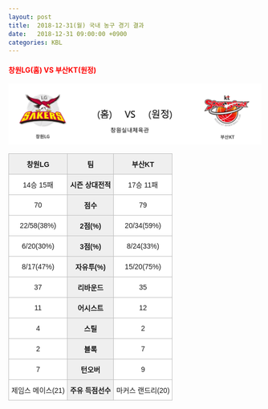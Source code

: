 ```yaml
---
layout: post
title:  2018-12-31(월) 국내 농구 경기 결과
date:   2018-12-31 09:00:00 +0900
categories: KBL
---
```


#### <span style="color:red"> 창원LG(홈) VS 부산KT(원정) </span>
![창원LG_부산KT.png](../images/kbl/match/창원LG_부산KT.png)

<style type="text/css">
.tg  {border-collapse:collapse;border-spacing:0;}
.tg td{font-family:Arial, sans-serif;font-size:14px;padding:10px 5px;border-style:solid;border-width:1px;overflow:hidden;word-break:normal;border-color:#c0c0c0;}
.tg th{font-family:Arial, sans-serif;font-size:14px;font-weight:normal;padding:10px 5px;border-style:solid;border-width:1px;overflow:hidden;word-break:normal;border-color:#c0c0c0;}
.tg .tg-dcpn{background-color:#ffffff;border-color:#c0c0c0;text-align:center;vertical-align:middle}
.tg .tg-txr3{background-color:#ffffff;border-color:#c0c0c0;text-align:center;vertical-align:middle}
.tg .tg-o8le{background-color:#efefef;border-color:#c0c0c0;text-align:center;vertical-align:middle}
.tg .tg-rr9t{font-weight:bold;background-color:#efefef;border-color:#c0c0c0;text-align:center;vertical-align:middle}
.tg .tg-wazi{background-color:#efefef;border-color:#c0c0c0;text-align:center;vertical-align:middle}
</style>

<table class="tg">
  <tr>
    <th class="tg-rr9t">창원LG</th>
    <th class="tg-rr9t">팀</th>
    <th class="tg-rr9t">부산KT</th>
  </tr>
  <tr>
    <td class="tg-dcpn">14승 15패</td>
    <td class="tg-rr9t">시즌 상대전적</td>
    <td class="tg-dcpn">17승 11패</td>
  </tr>
  <tr>
    <td class="tg-dcpn">70</td>
    <td class="tg-rr9t">점수</td>
    <td class="tg-dcpn">79</td>
  </tr>
  <tr>
    <td class="tg-dcpn">22/58(38%)</td>
    <td class="tg-rr9t">2점(%)</td>
    <td class="tg-dcpn">20/34(59%)</td>
  </tr>
  <tr>
    <td class="tg-dcpn">6/20(30%)</td>
    <td class="tg-rr9t">3점(%)</td>
    <td class="tg-dcpn">8/24(33%)</td>
  </tr>
  <tr>
    <td class="tg-dcpn">8/17(47%)</td>
    <td class="tg-rr9t">자유투(%)</td>
    <td class="tg-dcpn">15/20(75%)</td>
  </tr>
  <tr>
    <td class="tg-dcpn">37</td>
    <td class="tg-rr9t">리바운드</td>
    <td class="tg-dcpn">35</td>
  </tr>
  <tr>
    <td class="tg-dcpn">11</td>
    <td class="tg-rr9t">어시스트</td>
    <td class="tg-dcpn">12</td>
  </tr>
  <tr>
    <td class="tg-dcpn">4</td>
    <td class="tg-rr9t">스틸</td>
    <td class="tg-dcpn">2</td>
  </tr>
  <tr>
    <td class="tg-dcpn">2</td>
    <td class="tg-rr9t">블록</td>
    <td class="tg-dcpn">7</td>
  </tr>
  <tr>
    <td class="tg-dcpn">7</td>
    <td class="tg-rr9t">턴오버</td>
    <td class="tg-dcpn">9</td>
  </tr>
  <tr>
    <td class="tg-dcpn">제임스 메이스(21)</td>
    <td class="tg-rr9t">주유 득점선수</td>
    <td class="tg-dcpn">마커스 랜드리(20)</td>
  </tr>
</table>
